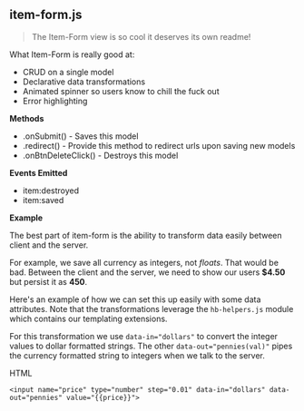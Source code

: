 item-form.js
---------

> The Item-Form view is so cool it deserves its own readme!

What Item-Form is really good at:

- CRUD on a single model
- Declarative data transformations
- Animated spinner so users know to chill the fuck out
- Error highlighting

__Methods__

* .onSubmit() - Saves this model
* .redirect() - Provide this method to redirect urls upon saving new models
* .onBtnDeleteClick() - Destroys this model

__Events Emitted__ 

* item:destroyed
* item:saved

__Example__

The best part of item-form is the ability to transform data easily between
client and the server. 

For example, we save all currency as integers, not *floats*. That would be bad.
Between the client and the server, we need to show our users **$4.50** but persist 
it as **450**.

Here's an example of how we can set this up easily with some data attributes. 
Note that the transformations leverage the `hb-helpers.js` module which 
contains our templating extensions. 

For this transformation we use `data-in="dollars"` to convert the integer 
values to dollar formatted strings. The other `data-out="pennies(val)"` pipes 
the currency formatted string to integers when we talk to the server.

HTML

```
<input name="price" type="number" step="0.01" data-in="dollars" data-out="pennies" value="{{price}}">
```
